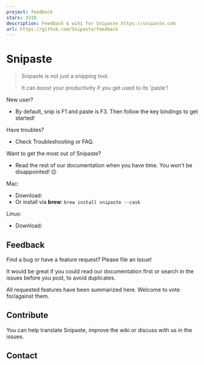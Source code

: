 ```yaml
---
project: feedback
stars: 3310
description: Feedback & wiki for Snipaste https://snipaste.com
url: https://github.com/Snipaste/feedback
---
```


Snipaste
========

> Snipaste is not just a snipping tool.
> 
> It can boost your productivity if you get used to its 'paste'!

New user?

-   By default, snip is F1 and paste is F3. Then follow the key bindings to get started!

Have troubles?

-   Check Troubleshooting or FAQ.

Want to get the most out of Snipaste?

-   Read the rest of our documentation when you have time. You won't be disappointed! 😉

Mac:

-   Download:
-   Or install via **brew**: `brew install snipaste --cask`

Linux:

-   Download:

Feedback
--------

Find a bug or have a feature request? Please file an issue!

It would be great if you could read our documentation first or search in the issues before you post, to avoid duplicates.

All requested features have been summarized here. Welcome to vote for/against them.

Contribute
----------

You can help translate Snipaste, improve the wiki or discuss with us in the issues.

Contact
-------
